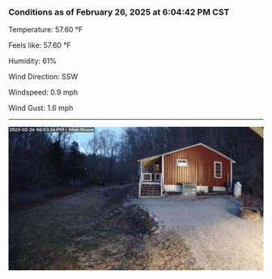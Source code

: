 ### Conditions as of February 26, 2025 at 6:04:42 PM CST 

Temperature: 57.60 &deg;F

Feels like: 57.60 &deg;F

Humidity: 61%

Wind Direction: SSW

Windspeed: 0.9 mph

Wind Gust: 1.6 mph

---

<img src="./images/latest.jpeg"/>

